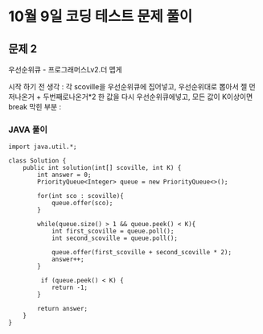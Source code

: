 # 10월 9일 코딩 테스트 문제 풀이

## 문제 2

우선순위큐 - 프로그래머스Lv2.더 맵게

시작 하기 전 생각 : 각 scoville을 우선순위큐에 집어넣고, 우선순위대로 뽑아서 젤 먼저나온거 + 두번째로나온거*2 한 값을 다시 우선순위큐에넣고, 모든 값이 K이상이면 break
막힌 부분 :
### JAVA 풀이
```
import java.util.*;

class Solution {
    public int solution(int[] scoville, int K) {
        int answer = 0;
        PriorityQueue<Integer> queue = new PriorityQueue<>();
        
        for(int sco : scoville){
            queue.offer(sco);
        }
        
        while(queue.size() > 1 && queue.peek() < K){
            int first_scoville = queue.poll();
            int second_scoville = queue.poll();
            
            queue.offer(first_scoville + second_scoville * 2);
            answer++;
        }
        
         if (queue.peek() < K) {
            return -1;
        }
        
        return answer;
    }
}
```
